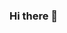 ### Hi there 👋

<!--
**GURPREET-WEB/Gurpreet-Web** is a ✨ _special_ ✨ repository because its `README.md` (this file) appears on your GitHub profile.

Here are some ideas to get you started:

- 🔭 I am a Ph.D. research Scholar at IIT Hyderabad. My research area includes Network Security, IoT, and Machine learning.
- 🌱 I’m currently learning Federated learning to make a distributed and intelligent Intrusion detection model to secure next generation IoT networks.
- 👯 I’m looking to collaborate on the researchers who are working in my field.
- 🤔 I’m looking for help with Federated learning for designing a robust Intrusion detection model
- 💬 Ask me anything about network security and I will be happy to help you out.
- 📫 How to reach me: LinkedIn
- 😄 Pronouns: He/Him
- ⚡ Fun fact: I like yoga and asanas, and occasionally I even practice at night after dinner.


##Background

I received my Bachelor of Engineering (B.E.) in Mechanical Engineering from Sant Longowal Institute of Engineering and Technology (SLIET), Sangrur, Punjab, India, in 2019 and the Mtech in Mechanical engineering (specializing in Manufacturing systems engineering) in 2021 from the same university.
I am a joint doctorate candidate doing my Ph.D. from IIT Hyderabad (Interdisciplinary Department), India, and Deakin University, Australia. My research interests include Network Security, Next generation networks, Deep learning, the Internet of Things, and Intrusion detection system.

##Contact me

To reach me, Please contact me on LinkedIn
www.linkedin.com/in/gurpreet-singh-3772b41b0



